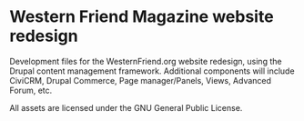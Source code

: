 Western Friend Magazine website redesign
==============

Development files for the WesternFriend.org website redesign, using the Drupal content management framework. Additional components will include CiviCRM, Drupal Commerce, Page manager/Panels, Views, Advanced Forum, etc.

All assets are licensed under the GNU General Public License.
